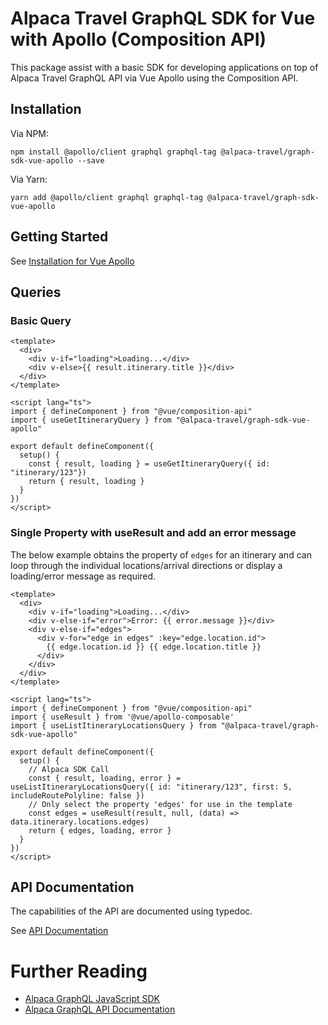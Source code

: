 # Alpaca Travel GraphQL SDK for Vue with Apollo (Composition API)

This package assist with a basic SDK for developing applications on top of
Alpaca Travel GraphQL API via Vue Apollo using the Composition API.

## Installation

Via NPM:

```
npm install @apollo/client graphql graphql-tag @alpaca-travel/graph-sdk-vue-apollo --save
```

Via Yarn:

```
yarn add @apollo/client graphql graphql-tag @alpaca-travel/graph-sdk-vue-apollo
```

## Getting Started

See [Installation for Vue Apollo](https://v4.apollo.vuejs.org/guide/installation.html)

## Queries

### Basic Query

```
<template>
  <div>
    <div v-if="loading">Loading...</div>
    <div v-else>{{ result.itinerary.title }}</div>
  </div>
</template>

<script lang="ts">
import { defineComponent } from "@vue/composition-api"
import { useGetItineraryQuery } from "@alpaca-travel/graph-sdk-vue-apollo"

export default defineComponent({
  setup() {
    const { result, loading } = useGetItineraryQuery({ id: "itinerary/123"})
    return { result, loading }
  }
})
</script>
```

### Single Property with useResult and add an error message

The below example obtains the property of `edges` for an itinerary and
can loop through the individual locations/arrival directions or display a
loading/error message as required.

```
<template>
  <div>
    <div v-if="loading">Loading...</div>
    <div v-else-if="error">Error: {{ error.message }}</div>
    <div v-else-if="edges">
      <div v-for="edge in edges" :key="edge.location.id">
        {{ edge.location.id }} {{ edge.location.title }}
      </div>
    </div>
  </div>
</template>

<script lang="ts">
import { defineComponent } from "@vue/composition-api"
import { useResult } from '@vue/apollo-composable'
import { useListItineraryLocationsQuery } from "@alpaca-travel/graph-sdk-vue-apollo"

export default defineComponent({
  setup() {
    // Alpaca SDK Call
    const { result, loading, error } = useListItineraryLocationsQuery({ id: "itinerary/123", first: 5, includeRoutePolyline: false })
    // Only select the property 'edges' for use in the template
    const edges = useResult(result, null, (data) => data.itinerary.locations.edges)
    return { edges, loading, error }
  }
})
</script>
```

## API Documentation

The capabilities of the API are documented using typedoc.

See [API Documentation](https://alpacatravel.github.io/graph-sdk/packages/vue-apollo/docs)

# Further Reading

- [Alpaca GraphQL JavaScript SDK](/README.md)
- [Alpaca GraphQL API Documentation](https://github.com/AlpacaTravel/graphql-docs)
